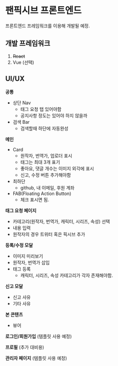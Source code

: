 # 팬픽시브 프론트엔드

프론트엔드 프레임워크를 이용해 개발될 예정.

## 개발 프레임워크

1. ~~React~~
2. Vue (선택)

## UI/UX

**공통**
- 상단 Nav
    - 태그 요청 탭 있어야함
    - 공지사항 정도는 있어야 하지 않을까
- 검색 Bar
    - 검색할때 하단에 자동완성

**메인**
- Card
    - 원작자, 번역가, 업로더 표시
    - 태그는 최대 3개 표기
    - 좋아요, 댓글 개수는 이미지 외각에 표시
    - 신고, 수정 버튼 추가해야함
- 최하단
    - github, 내 이메일, 후원 계좌
- FAB(Floating Action Button)
    - 체크 표시면 됨.

**태그 요청 페이지**
- 카테고리(원작자, 번역가, 캐릭터, 시리즈, 속성) 선택
- 내용 입력
- 원작자의 경우 트위터 혹은 픽시브 추가

**등록/수정 모달**
- 이미지 미리보기
- 원작자, 번역가 삽입
- 태그 등록
    - 캐릭터, 시리즈, 속성 카테고리가 각자 존재해야함.

**신고 모달**
- 신고 사유
- 기타 사유

**본 콘텐츠**
- 뷰어

**로그인/회원가입** (템플릿 사용 예정)

**프로필** (추가 대비용)

**관리자 페이지** (템플릿 사용 예정)